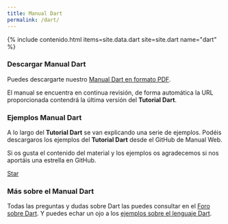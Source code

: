 ```yaml
---
title: Manual Dart
permalink: /dart/
---
```


{% include contenido.html items=site.data.dart site=site.dart name="dart" %}


### Descargar Manual Dart

Puedes descargarte nuestro [Manual Dart en formato PDF][PDFDart].

El manual se encuentra en continua revisión, de forma automática la URL proporcionada contendrá la última versión del **Tutorial Dart**.

### Ejemplos Manual Dart

A lo largo del **Tutorial Dart** se van explicando una serie de ejemplos. Podéis descargaros los ejemplos del **Tutorial Dart** desde el GitHub de Manual Web.

Si os gusta el contenido del material y los ejemplos os agradecemos si nos aportáis una estrella en GitHub.

<a class="github-button" href="https://github.com/manualweb/manualweb" data-icon="octicon-star" data-style="mega" aria-label="Star manualweb/manualweb on GitHub">Star</a>

### Más sobre el Manual Dart

Todas las preguntas y dudas sobre Dart las puedes consultar en el [Foro sobre Dart][ForoDart]. Y puedes echar un ojo a los [ejemplos sobre el lenguaje Dart][EjemplosDart].

<script id="github-bjs" src="https://buttons.github.io/buttons.js" async="" defer="defer"></script>

[PDFDart]: #
[ForoDart]: https://dudasprogramacion.com/dart
[EjemplosDart]: http://lineadecodigo.com/dart/
